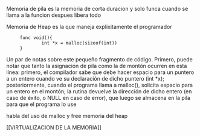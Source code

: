 Memoria de pila es la memoria de corta duracion y solo funca cuando se llama a la funcion despues libera todo

Memoria de Heap es la que maneja explixitamente el programador 
		 
		 
		 func void(){
				 int *x = malloc(sizeof(int))
		 }


Un par de notas sobre este pequeño fragmento de código. Primero, puede
notar que tanto la asignación de pila como la de montón ocurren en esta línea:
primero, el compilador sabe que debe hacer espacio para un puntero a un entero
cuando ve su declaración de dicho puntero (int *x); posteriormente, cuando el
programa llama a malloc(), solicita espacio para un entero en el montón; la rutina
devuelve la dirección de dicho entero (en caso de éxito, o NULL en caso de
error), que luego se almacena en la pila para que el programa lo use


habla del uso de malloc y free memoria del heap

[[VIRTUALIZACION DE LA MEMORIA]]
